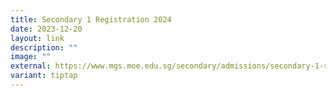 ```yaml
---
title: Secondary 1 Registration 2024
date: 2023-12-20
layout: link
description: ""
image: ""
external: https://www.mgs.moe.edu.sg/secondary/admissions/secondary-1-registration/
variant: tiptap
---
```

